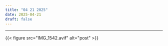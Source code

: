 ```yaml
---
title: "04 21 2025"
date: 2025-04-21
draft: false
---
```

---
{{< figure src="IMG_1542.avif" alt="post" >}}